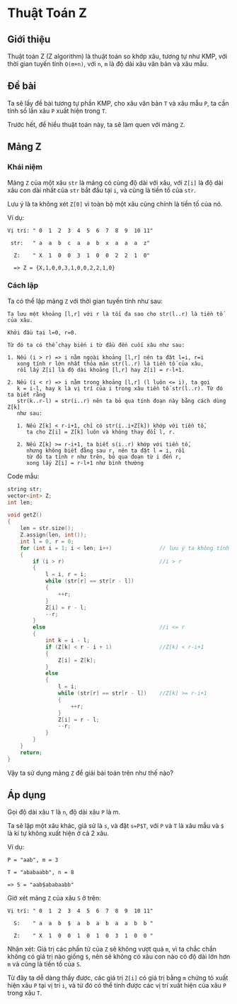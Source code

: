 # Thuật Toán Z

## Giới thiệu

Thuật toán Z (Z algorithm) là thuật toán so khớp xâu, tương tự như KMP, với thời gian tuyến tính `O(m+n)`, với `n`, `m` là độ dài xâu văn bản và xâu mẫu.

## Đề bài

Ta sẽ lấy đề bài tương tự phần KMP, cho xâu văn bản `T` và xâu mẫu `P`, ta cần tính số lần xâu `P` xuất hiện trong `T`.

Trước hết, để hiểu thuật toán này, ta sẽ làm quen với mảng `Z`.

## Mảng Z
### Khái niệm

Mảng `Z` của một xâu `str` là mảng có cùng độ dài với xâu, với `Z[i]` là độ dài xâu con dài nhất của `str` bắt đầu tại `i`, và cũng là tiền tố của `str`.

Lưu ý là ta không xét `Z[0]` vì toàn bộ một xâu cũng chính là tiền tố của nó.

Ví dụ:
```
Vị trí: " 0  1  2  3  4  5  6  7  8  9  10 11"

 str:   " a  a  b  c  a  a  b  x  a  a  a  z"
  
  Z:    " X  1  0  0  3  1  0  0  2  2  1  0"
  
  => Z = {X,1,0,0,3,1,0,0,2,2,1,0}
```

### Cách lập

Ta có thể lập mảng `Z` với thời gian tuyến tính như sau:

```
Ta lưu một khoảng [l,r] với r là tối đa sao cho str(l..r) là tiền tố của xâu.

Khởi đầu tại l=0, r=0.

Từ đó ta có thể chạy biến i từ đầu đến cuối xâu như sau:

1. Nếu (i > r) => i nằm ngoài khoảng [l,r] nên ta đặt l=i, r=i
   xong tính r lớn nhất thỏa mãn str(l..r) là tiền tố của xâu,
   rồi lấy Z[i] là độ dài khoảng [l,r] hay Z[i] = r-l+1.
   
2. Nếu (i < r) => i nằm trong khoảng [l,r] (l luôn <= i), ta gọi
   k = i-l, hay k là vị trí của i trong xâu tiền tố str(l..r). Từ đó ta biết rằng
   str(k..r-l) = str(i..r) nên ta bỏ qua tính đoạn này bằng cách dùng Z[k]
   như sau:
   
   1. Nếu Z[k] < r-i+1, chỉ có str(i..i+Z[k]) khớp với tiền tố,
      ta cho Z[i] = Z[k] luôn và không thay đổi l, r.
      
   2. Nếu Z[k] >= r-i+1, ta biết s(i..r) khớp với tiền tố,
      nhưng không biết đằng sau r, nên ta đặt l = i, rồi
      từ đó ta tính r như trên, bỏ qua đoạn từ i đến r,
	  xong lấy Z[i] = r-l+1 như bình thường
```

Code mẫu:
```cpp
string str;
vector<int> Z;
int len;

void getZ()
{
    len = str.size();
    Z.assign(len, int());
    int l = 0, r = 0;
    for (int i = 1; i < len; i++)               // lưu ý ta không tính Z[0]
    {
        if (i > r)                              //i > r
        {
            l = i, r = i;
            while (str[r] == str[r - l])
            {
                ++r;
            }
            Z[i] = r - l;
            --r;
        }
        else                                    //i <= r
        {
            int k = i - l;
            if (Z[k] < r - i + 1)               //Z[k] < r-i+1
            {
                Z[i] = Z[k];
            }
            else
            {
                l = i;
                while (str[r] == str[r - l])    //Z[k] >= r-i+1
                {
                    ++r;
                }
                Z[i] = r - l;
                --r;
            }
        }
    }
    return;
}
```

Vậy ta sử dụng mảng `Z` để giải bài toán trên như thế nào?

## Áp dụng

Gọi độ dài xâu `T` là `n`, độ dài xâu `P` là m.

Ta sẽ lập một xâu khác, giả sử là `s`, và đặt `s=P$T`, với `P` và `T`  là xâu mẫu và `$` là kí tự không xuất hiện ở cả 2 xâu.

Ví dụ:
```
P = "aab", m = 3

T = "ababaabb", n = 8

=> S = "aab$ababaabb"
```

Giờ xét mảng `Z` của xâu `S` ở trên:
```
Vị trí: " 0  1  2  3  4  5  6  7  8  9  10 11"

  S:    " a  a  b  $  a  b  a  b  a  a  b  b "
 
  Z:    " X  1  0  0  1  0  1  0  3  1  0  0 "
```
Nhận xét: Giá trị các phần tử của `Z` sẽ không vượt quá `m`, vì ta chắc chắn không có giá trị nào giống `$`, nên sẽ không có xâu con nào có độ dài lớn hơn `m` và cũng là tiền tố của `S`.

Từ đây ta dễ dàng thấy được, các giá trị `Z[i]` có giá trị bằng `m` chứng tỏ xuất hiện xâu `P` tại vị trí `i`, và từ đó có thể tính được các vị trí xuất hiện của xâu `P` trong xâu `T`.


